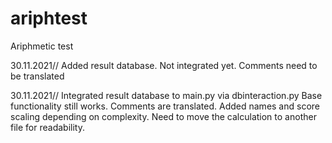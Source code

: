 # ariphtest
Ariphmetic test

30.11.2021// Added result database. Not integrated yet.
Comments need to be translated

30.11.2021// Integrated result database to main.py via dbinteraction.py
Base functionality still works.
Comments are translated.
Added names and score scaling depending on complexity.
Need to move the calculation to another file for readability.
